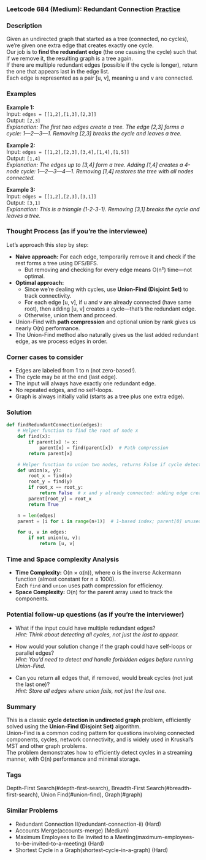 ### Leetcode 684 (Medium): Redundant Connection [Practice](https://leetcode.com/problems/redundant-connection)

### Description  
Given an undirected graph that started as a tree (connected, no cycles), we’re given one extra edge that creates exactly one cycle.  
Our job is to **find the redundant edge** (the one causing the cycle) such that if we remove it, the resulting graph is a tree again.  
If there are multiple redundant edges (possible if the cycle is longer), return the one that appears last in the edge list.  
Each edge is represented as a pair [u, v], meaning u and v are connected.

### Examples  

**Example 1:**  
Input: `edges = [[1,2],[1,3],[2,3]]`  
Output: `[2,3]`  
*Explanation: The first two edges create a tree. The edge [2,3] forms a cycle: 1—2—3—1. Removing [2,3] breaks the cycle and leaves a tree.*

**Example 2:**  
Input: `edges = [[1,2],[2,3],[3,4],[1,4],[1,5]]`  
Output: `[1,4]`  
*Explanation: The edges up to [3,4] form a tree. Adding [1,4] creates a 4-node cycle: 1—2—3—4—1. Removing [1,4] restores the tree with all nodes connected.*

**Example 3:**  
Input: `edges = [[1,2],[2,3],[3,1]]`  
Output: `[3,1]`  
*Explanation: This is a triangle (1-2-3-1). Removing [3,1] breaks the cycle and leaves a tree.*

### Thought Process (as if you’re the interviewee)  
Let’s approach this step by step:
- **Naive approach:** For each edge, temporarily remove it and check if the rest forms a tree using DFS/BFS.  
  - But removing and checking for every edge means O(n²) time—not optimal.
- **Optimal approach:** 
  - Since we’re dealing with cycles, use **Union-Find (Disjoint Set)** to track connectivity.
  - For each edge [u, v], if u and v are already connected (have same root), then adding [u, v] creates a cycle—that’s the redundant edge.
  - Otherwise, union them and proceed.
- Union-Find with **path compression** and optional union by rank gives us nearly O(n) performance.
- The Union-Find method also naturally gives us the last added redundant edge, as we process edges in order.

### Corner cases to consider  
- Edges are labeled from 1 to n (not zero-based!).
- The cycle may be at the end (last edge).
- The input will always have exactly one redundant edge.
- No repeated edges, and no self-loops.
- Graph is always initially valid (starts as a tree plus one extra edge).

### Solution

```python
def findRedundantConnection(edges):
    # Helper function to find the root of node x
    def find(x):
        if parent[x] != x:
            parent[x] = find(parent[x])  # Path compression
        return parent[x]

    # Helper function to union two nodes, returns False if cycle detected
    def union(x, y):
        root_x = find(x)
        root_y = find(y)
        if root_x == root_y:
            return False  # x and y already connected: adding edge creates a cycle!
        parent[root_y] = root_x
        return True

    n = len(edges)
    parent = [i for i in range(n+1)]  # 1-based index; parent[0] unused

    for u, v in edges:
        if not union(u, v):
            return [u, v]
```

### Time and Space complexity Analysis  

- **Time Complexity:** O(n × α(n)), where α is the inverse Ackermann function (almost constant for n ≤ 1000).  
  Each `find` and `union` uses path compression for efficiency.
- **Space Complexity:** O(n) for the parent array used to track the components.

### Potential follow-up questions (as if you’re the interviewer)  

- What if the input could have multiple redundant edges?  
  *Hint: Think about detecting all cycles, not just the last to appear.*

- How would your solution change if the graph could have self-loops or parallel edges?  
  *Hint: You’d need to detect and handle forbidden edges before running Union-Find.*

- Can you return all edges that, if removed, would break cycles (not just the last one)?  
  *Hint: Store all edges where union fails, not just the last one.*

### Summary
This is a classic **cycle detection in undirected graph** problem, efficiently solved using the **Union-Find (Disjoint Set)** algorithm.  
Union-Find is a common coding pattern for questions involving connected components, cycles, network connectivity, and is widely used in Kruskal’s MST and other graph problems.  
The problem demonstrates how to efficiently detect cycles in a streaming manner, with O(n) performance and minimal storage.

### Tags
Depth-First Search(#depth-first-search), Breadth-First Search(#breadth-first-search), Union Find(#union-find), Graph(#graph)

### Similar Problems
- Redundant Connection II(redundant-connection-ii) (Hard)
- Accounts Merge(accounts-merge) (Medium)
- Maximum Employees to Be Invited to a Meeting(maximum-employees-to-be-invited-to-a-meeting) (Hard)
- Shortest Cycle in a Graph(shortest-cycle-in-a-graph) (Hard)